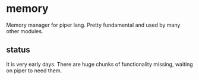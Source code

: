 # memory

Memory manager for piper lang. Pretty fundamental and used by many other modules.

## status

It is very early days. There are huge chunks of functionality missing, waiting on piper to need them.
